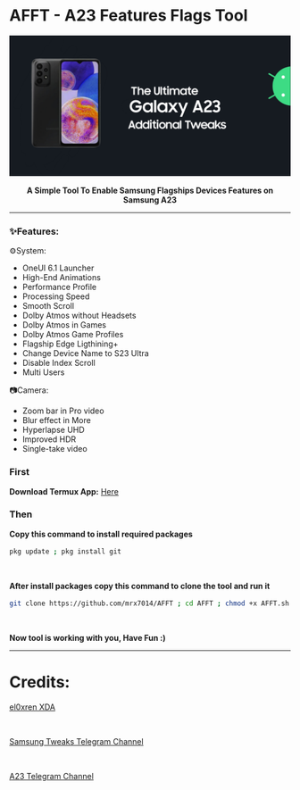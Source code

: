 # AFFT - A23 Features Flags Tool

<p align="center"><img src="banner.jpg"></p>
<p align="center"><b>A Simple Tool To Enable Samsung Flagships Devices Features on Samsung A23</b></p>

<hr>

### ✨️Features:

⚙️System:
- OneUI 6.1 Launcher
- High-End Animations
- Performance Profile
- Processing Speed
- Smooth Scroll
- Dolby Atmos without Headsets
- Dolby Atmos in Games
- Dolby Atmos Game Profiles
- Flagship Edge Ligthining+
- Change Device Name to S23 Ultra
- Disable Index Scroll
- Multi Users

📷Camera:
- Zoom bar in Pro video
- Blur effect in More
- Hyperlapse UHD
- Improved HDR
- Single-take video


### First

<b>Download Termux App:</b> <a href="https://github.com/termux/termux-app/releases/download/v0.118.0/termux-app_v0.118.0+github-debug_arm64-v8a.apk">Here</a>

### Then

<b>Copy this command to install required packages</b>
```sh
pkg update ; pkg install git
```

<br>

<b>After install packages copy this command to clone the tool and run it</b>
```sh
git clone https://github.com/mrx7014/AFFT ; cd AFFT ; chmod +x AFFT.sh ; ./AFFT.sh
```

<br>

<b>Now tool is working with you, Have Fun :)</b>

<hr>

# Credits:
<a href="https://xdaforums.com/t/additional-features-for-samsung-devices.4181105/#post-83781033">el0xren XDA</a>

<br>

<a href="https://t.me/SamsungTweaks">Samsung Tweaks Telegram Channel</a>

<br>

<a href="https://t.me/A235channel">A23 Telegram Channel</a>
